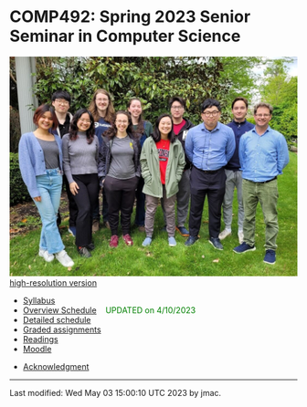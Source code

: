 # COMP492: Spring 2023 Senior Seminar in Computer Science

![Senior seminar tea party 2023](images/sensem-teaparty-2023-lowres.jpg)
[high-resolution version](images/sensem-teaparty-2023.jpg)


* [Syllabus](syllabus-1-23-2023.docx)
* [Overview Schedule](schedule-4-10-2023.xlsx)  &nbsp;&nbsp;&nbsp;<font color="green">UPDATED on 4/10/2023</font>
* [Detailed schedule](resources)
* [Graded assignments](hw)
* [Readings](readings.md)
* [Moodle](https://lms.dickinson.edu/course/view.php?id=50061)
<!-- * [WiD repos](wid-repos.md) -->
* [Acknowledgment](acknowledgment.md)





----
Last modified: Wed May 03 15:00:10 UTC 2023 by jmac.
